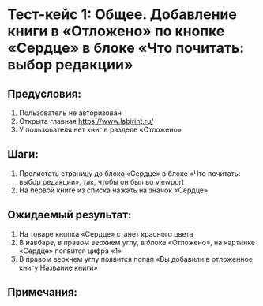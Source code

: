 # Тест-кейс 1: Общее. Добавление книги в «Отложено» по кнопке «Сердце» в блоке «Что почитать: выбор редакции»

## Предусловия:
1. Пользователь не авторизован
2. Открыта главная https://www.labirint.ru/
3. У пользователя нет книг в разделе «Отложено»

## Шаги:
1. Пролистать страницу до блока «Сердце» в блоке «Что почитать: выбор редакции», так, чтобы он был во viewport
2. На первой книге из списка нажать на значок «Сердце»

## Ожидаемый результат:
1. На товаре кнопка «Сердце» станет красного цвета
2. В навбаре, в правом верхнем углу, в блоке «Отложено», на картинке «Сердце» появится цифра «1»
3. В правом верхнем углу появится попап «Вы добавили в отложенное книгу Название книги»

## Примечания: